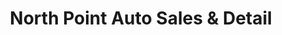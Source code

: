 ---
title: "North Point Auto Sales & Detail"
url: /winston-salem/north-point-auto-sales-und-detail/
shop: Autohaus
---